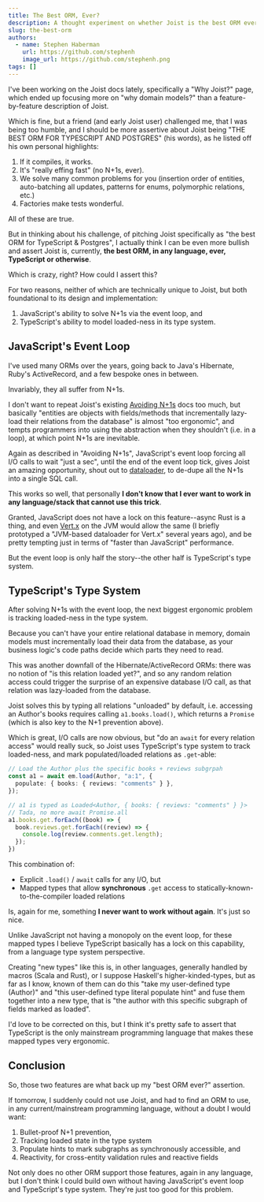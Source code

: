 ```yaml
---
title: The Best ORM, Ever?
description: A thought experiment on whether Joist is the best ORM ever.
slug: the-best-orm
authors:
  - name: Stephen Haberman
    url: https://github.com/stephenh
    image_url: https://github.com/stephenh.png
tags: []
---
```


I've been working on the Joist docs lately, specifically a "Why Joist?" page, which ended up focusing more on "why domain models?" than a feature-by-feature description of Joist.

Which is fine, but a friend (and early Joist user) challenged me, that I was being too humble, and I should be more assertive about Joist being "THE BEST ORM FOR TYPESCRIPT AND POSTGRES" (his words), as he listed off his own personal highlights:

1. If it compiles, it works.
2. It's "really effing fast" (no N+1s, ever).
3. We solve many common problems for you (insertion order of entities, auto-batching all updates, patterns for enums, polymorphic relations, etc.)
4. Factories make tests wonderful.

All of these are true.

But in thinking about his challenge, of pitching Joist specifically as "the best ORM for TypeScript & Postgres", I actually think I can be even more bullish and assert Joist is, currently, **the best ORM, in any language, ever, TypeScript or otherwise**.

Which is crazy, right? How could I assert this?

For two reasons, neither of which are technically unique to Joist, but both foundational to its design and implementation:

1. JavaScript's ability to solve N+1s via the event loop, and
2. TypeScript's ability to model loaded-ness in its type system.

## JavaScript's Event Loop

I've used many ORMs over the years, going back to Java's Hibernate, Ruby's ActiveRecord, and a few bespoke ones in between.

Invariably, they all suffer from N+1s.

I don't want to repeat Joist's existing [Avoiding N+1s](/docs/goals/avoiding-n-plus-1s) docs too much, but basically "entities are objects with fields/methods that incrementally lazy-load their relations from the database" is almost "too ergonomic", and tempts programmers into using the abstraction when they shouldn't (i.e. in a loop), at which point N+1s are inevitable.

Again as described in "Avoiding N+1s", JavaScript's event loop forcing all I/O calls to wait "just a sec", until the end of the event loop tick, gives Joist an amazing opportunity, shout out to [dataloader](https://github.com/graphql/dataloader), to de-dupe all the N+1s into a single SQL call.

This works so well, that personally **I don't know that I ever want to work in any language/stack that cannot use this trick**.

Granted, JavaScript does not have a lock on this feature--async Rust is a thing, and even [Vert.x](https://vertx.io/) on the JVM would allow the same (I briefly prototyped a "JVM-based dataloader for Vert.x" several years ago), and be pretty tempting just in terms of "faster than JavaScript" performance.

But the event loop is only half the story--the other half is TypeScript's type system.

## TypeScript's Type System

After solving N+1s with the event loop, the next biggest ergonomic problem is tracking loaded-ness in the type system.

Because you can't have your entire relational database in memory, domain models must incrementally load their data from the database, as your business logic's code paths decide which parts they need to read.

This was another downfall of the Hibernate/ActiveRecord ORMs: there was no notion of "is this relation loaded yet?", and so any random relation access could trigger the surprise of an expensive database I/O call, as that relation was lazy-loaded from the database.

Joist solves this by typing all relations "unloaded" by default, i.e. accessing an Author's books requires calling `a1.books.load()`, which returns a `Promise` (which is also key to the N+1 prevention above).

Which is great, I/O calls are now obvious, but "do an `await` for every relation access" would really suck, so Joist uses TypeScript's type system to track loaded-ness, and mark populated/loaded relations as `.get`-able:

```ts
// Load the Author plus the specific books + reviews subgrpah
const a1 = await em.load(Author, "a:1", {
  populate: { books: { reviews: "comments" } },
});

// a1 is typed as Loaded<Author, { books: { reviews: "comments" } }>
// Tada, no more await Promise.all
a1.books.get.forEach((book) => {
  book.reviews.get.forEach((review) => {
    console.log(review.comments.get.length);
  });
})
```

This combination of:

* Explicit `.load()` / `await` calls for any I/O, but
* Mapped types that allow __synchronous__ `.get` access to statically-known-to-the-compiler loaded relations

Is, again for me, something **I never want to work without again**. It's just so nice.

Unlike JavaScript not having a monopoly on the event loop, for these mapped types I believe TypeScript basically has a lock on this capability, from a language type system perspective.

Creating "new types" like this is, in other languages, generally handled by macros (Scala and Rust), or I suppose Haskell's higher-kinded-types, but as far as I know, known of them can do this "take my user-defined type (Author)" and "this user-defined type literal populate hint" and fuse them together into a new type, that is "the author with this specific subgraph of fields marked as loaded". 

I'd love to be corrected on this, but I think it's pretty safe to assert that TypeScript is the only mainstream programming language that makes these mapped types very ergonomic.

## Conclusion

So, those two features are what back up my "best ORM ever?" assertion.

If tomorrow, I suddenly could not use Joist, and had to find an ORM to use, in any current/mainstream programming language, without a doubt I would want:

1. Bullet-proof N+1 prevention,
2. Tracking loaded state in the type system 
3. Populate hints to mark subgraphs as synchronously accessible, and
4. Reactivity, for cross-entity validation rules and reactive fields

Not only does no other ORM support those features, again in any language, but I don't think I could build own without having JavaScript's event loop and TypeScript's type system. They're just too good for this problem.




